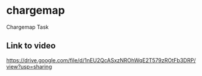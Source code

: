 # chargemap
Chargemap Task

## Link to video
https://drive.google.com/file/d/1nEU2QcASxzNROhWqE2T579zROtFb3DRP/view?usp=sharing